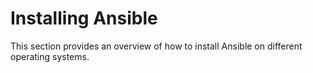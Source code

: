 # Installing Ansible

This section provides an overview of how to install Ansible on different operating systems.
